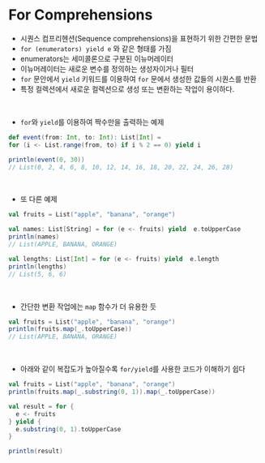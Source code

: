 # For Comprehensions
  * 시퀀스 컴프리헨션(Sequence comprehensions)을 표현하기 위한 간편한 문법
  * ```for (enumerators) yield e``` 와 같은 형태를 가짐
  * enumerators는 세미콜론으로 구분된 이뉴머레이터
  * 이뉴머레이터는 새로운 변수를 정의하는 생성자이거나 필터
  * ```for``` 문안에서 ```yield``` 키워드를 이용하여 ```for``` 문에서 생성한 값들의 시퀀스를 반환
  * 특정 컬렉션에서 새로운 컬렉션으로 생성 또는 변환하는 작업이 용이하다.
  </br>
  
  * ```for```와 ```yield```를 이용하여 짝수만을 출력하는 예제
  ```scala
  def event(from: Int, to: Int): List[Int] =
  for (i <- List.range(from, to) if i % 2 == 0) yield i
  
  println(event(0, 30))
  // List(0, 2, 4, 6, 8, 10, 12, 14, 16, 18, 20, 22, 24, 26, 28)
  ```
  </br>
  
  * 또 다른 예제
  ```scala
  val fruits = List("apple", "banana", "orange")

  val names: List[String] = for (e <- fruits) yield  e.toUpperCase
  println(names)
  // List(APPLE, BANANA, ORANGE)

  val lengths: List[Int] = for (e <- fruits) yield  e.length
  println(lengths)
  // List(5, 6, 6)
  ```
  </br>
  
  * 간단한 변환 작업에는 ```map``` 함수가 더 유용한 듯
  ```scala
  val fruits = List("apple", "banana", "orange")
  println(fruits.map(_.toUpperCase))
  // List(APPLE, BANANA, ORANGE)
  ```
  </br>
  
  * 아래와 같이 복잡도가 높아질수록 ```for/yield```를 사용한 코드가 이해하기 쉽다
  ```scala
  val fruits = List("apple", "banana", "orange")
  println(fruits.map(_.substring(0, 1)).map(_.toUpperCase))

  val result = for {
    e <- fruits
  } yield {
    e.substring(0, 1).toUpperCase
  }

  println(result)  
  ```
